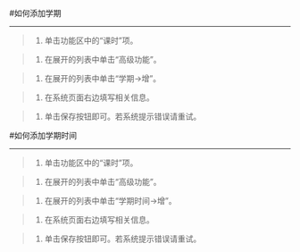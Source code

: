 #如何添加学期

----

>1. 单击功能区中的“课时”项。

>1. 在展开的列表中单击“高级功能”。

>1.  在展开的列表中单击“学期->增”。

>1. 在系统页面右边填写相关信息。

>1. 单击保存按钮即可。若系统提示错误请重试。


#如何添加学期时间

----

>1. 单击功能区中的“课时”项。

>1. 在展开的列表中单击“高级功能”。

>1. 在展开的列表中单击“学期时间->增”。

>1. 在系统页面右边填写相关信息。

>1. 单击保存按钮即可。若系统提示错误请重试。
